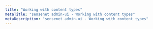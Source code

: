 ```yaml
---
title: "Working with content types"
metaTitle: "sensenet admin-ui - Working with content types"
metaDescription: "sensenet admin-ui - Working with content types"
---
```

